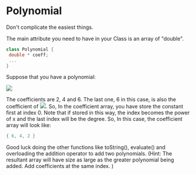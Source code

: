 # Polynomial
Don't complicate the easiest things. 

The main attribute you need to have in your Class is an array of "double". 
```cpp
class Polynomial {
 double * coeff;
 ...
}
```
Suppose that you have a polynomial:

![](https://latex.codecogs.com/gif.latex?\inline&space;2x^{2}&space;&plus;&space;4x&space;&plus;&space;6)

The coefficients are 2, 4 and 6. The last one, 6 in this case,  is also the coefficient of ![](https://latex.codecogs.com/gif.latex?\inline&space;x^{0}). So, In the coefficient array, you have store the constant first at index 0. Note that if stored in this way, the index becomes the power of x and the last index will be the degree. So, In this case, the coefficient array will look like:

```cpp
{ 6, 4, 2 }
```

Good luck doing the other functions like toString(), evaluate() and overloading the addition operator to add two polynomials. 
(Hint:  The resultant array will have size as large as the greater polynomial being added. Add coefficients at the same index. )
